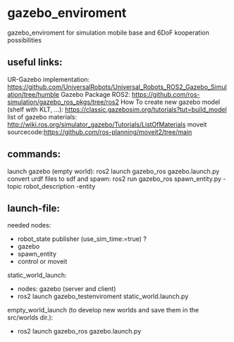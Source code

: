 # gazebo_enviroment
gazebo_enviroment for simulation mobile base and 6DoF kooperation possibilities

## useful links:
UR-Gazebo implementation: https://github.com/UniversalRobots/Universal_Robots_ROS2_Gazebo_Simulation/tree/humble
Gazebo Package ROS2: https://github.com/ros-simulation/gazebo_ros_pkgs/tree/ros2
How To create new gazebo model (shelf with KLT, ...): https://classic.gazebosim.org/tutorials?tut=build_model
list of gazebo materials: http://wiki.ros.org/simulator_gazebo/Tutorials/ListOfMaterials
moveit sourcecode:https://github.com/ros-planning/moveit2/tree/main

## commands:
launch gazebo (empty world): ros2 launch gazebo_ros gazebo.launch.py
convert urdf files to sdf and spawn: ros2 run gazebo_ros spawn_entity.py -topic robot_description -entity <name>


## launch-file:
needed nodes:
- robot_state publisher (use_sim_time:=true) ?
- gazebo
- spawn_entity 
- control or moveit

static_world_launch:
- nodes: gazebo (server and client)
- ros2 launch gazebo_testenviroment static_world.launch.py

empty_world_launch (to develop new worlds and save them in the src/worlds dir.):
- ros2 launch gazebo_ros gazebo.launch.py
